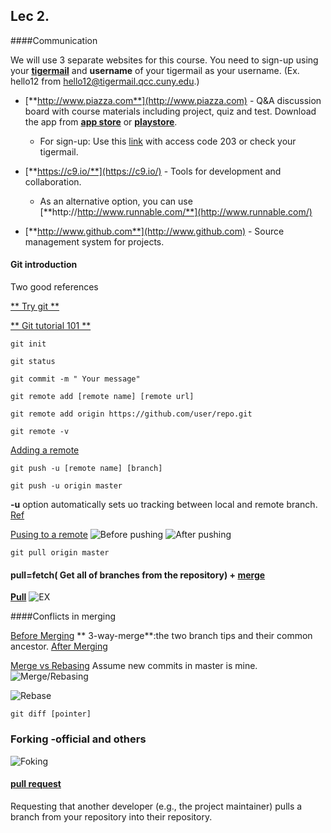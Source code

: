 ## Lec 2. 

####Communication

We will use 3 separate websites for this course. You need to sign-up using your [**tigermail**](https://tigermail.qcc.cuny.edu/) and **username** of your tigermail as your username. (Ex. hello12 from hello12@tigermail.qcc.cuny.edu.)

* [**http://www.piazza.com**](http://www.piazza.com) - Q&A discussion board with course materials including project, quiz and test. Download the app from [**app store**](https://itunes.apple.com/us/app/piazza/id453142230?mt=8) or [**playstore**](https://play.google.com/store/apps/details?id=com.piazza.android&hl=en).
   * For sign-up: Use this [link](http://piazza.com/queensborough_cc/spring2015/cs203d124) with access code 203 or check your tigermail.
   
* [**https://c9.io/**](https://c9.io/) - Tools for development and collaboration.
    * As an alternative option, you can use [**http://http://www.runnable.com/**](http://www.runnable.com/)
     
  
* [**http://www.github.com**](http://www.github.com) - Source management system for projects.
  
#### Git introduction
Two good references

[** Try git **](https://try.github.io/levels/1/challenges/1)

[** Git tutorial 101 **](https://www.atlassian.com/git/)

```
git init
```

```
git status
```

```
git commit -m " Your message"
```

```
git remote add [remote name] [remote url]

git remote add origin https://github.com/user/repo.git

git remote -v
```
[Adding a remote](https://help.github.com/articles/adding-a-remote/)

```
git push -u [remote name] [branch]

git push -u origin master
```
**-u** option automatically sets uo tracking between local and remote branch. [Ref](http://mislav.uniqpath.com/2010/07/git-tips/)

[Pusing to a remote](https://help.github.com/articles/pushing-to-a-remote/)
![Before pushing](https://www.atlassian.com/git/images/tutorials/collaborating/syncing/04.svg)
![After pushing](https://www.atlassian.com/git/images/tutorials/collaborating/syncing/04.svg)
```
git pull origin master
```
#### pull=fetch( Get all of branches from the repository) + [merge](https://www.atlassian.com/git/tutorials/using-branches/git-checkout)

[**Pull**](https://www.atlassian.com/git/tutorials/syncing/git-pull)
![EX](https://www.atlassian.com/git/images/tutorials/collaborating/syncing/02.svg)

####Conflicts in merging

[Before Merging](https://www.atlassian.com/git/images/tutorials/collaborating/using-branches/08.svg)
** 3-way-merge**:the two branch tips and their common ancestor.
[After Merging](https://www.atlassian.com/git/images/tutorials/collaborating/using-branches/08.svg)

[Merge vs Rebasing](https://www.atlassian.com/git/tutorials/merging-vs-rebasing/)
Assume new commits in master is mine.
![Merge/Rebasing](https://www.atlassian.com/git/images/tutorials/advanced/merging-vs-rebasing/01.svg)

![Rebase](https://www.atlassian.com/git/images/tutorials/getting-started/rewriting-history/02.svg)


```
git diff [pointer]
```

### Forking -official and others 
![Foking](https://www.atlassian.com/git/images/tutorials/collaborating/comparing-workflows/forking-workflow/01.svg)

#### [pull request](https://www.atlassian.com/git/tutorials/making-a-pull-request)
 Requesting that another developer (e.g., the project maintainer) pulls a branch from your repository into their repository.


